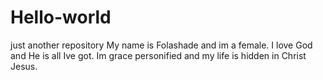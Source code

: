 # Hello-world
just another repository
My name is Folashade and im a female. I love God and He is all Ive got. Im grace personified and my life is hidden in Christ Jesus.
